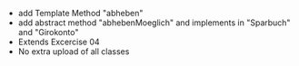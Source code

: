 - add Template Method "abheben"
- add abstract method "abhebenMoeglich" and implements in "Sparbuch" and "Girokonto"
- Extends Excercise 04
- No extra upload of all classes